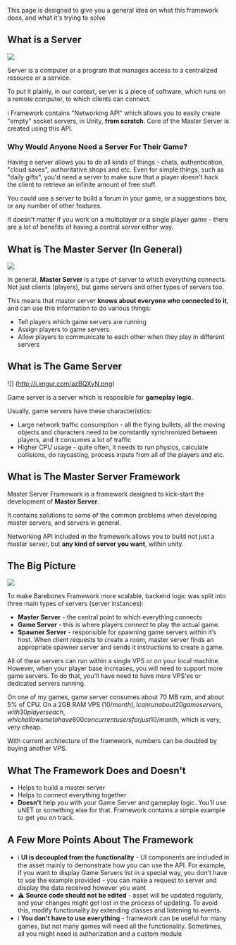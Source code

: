 This page is designed to give you a general idea on what this framework does, and what it's trying to solve

## What is a Server

![](http://i.imgur.com/nrphozU.png)

Server is a computer or a program that manages access to a centralized resource or a service. 

To put it plainly, in our context, server is a piece of software, which runs on a remote computer, to which clients can connect.

ℹ️ Framework contains "Networking API" which allows you to easily create "empty" socket servers, in Unity, **from scratch**. Core of the Master Server is created using this API.

### Why Would Anyone Need a Server For Their Game?

Having a server allows you to do all kinds of things - chats, authentication, "cloud saves", authoritative shops and etc. Even for simple things, such as "daily gifts", you'd need a server to make sure that a player doesn't hack the client to retrieve an infinite amount of free stuff.

You could use a server to build a forum in your game, or a suggestions box, or any number of other features.

It doesn't matter if you work on a multiplayer or a single player game - there are a lot of benefits of having a central server either way.

## What is The Master Server (In General)

![](http://i.imgur.com/PW2NHrv.png)

In general, **Master Server** is a type of server to which everything connects. Not just clients (players), but game servers and other types of servers too.

This means that master server **knows about everyone who connected to it**, and can use this information to do various things:

* Tell players which game servers are running
* Assign players to game servers
* Allow players to communicate to each other when they play in different servers

## What is The Game Server

![] (http://i.imgur.com/azBQXyN.png)

Game server is a server which is resposible for **gameplay logic**.

Usually, game servers have these characteristics:

* Large network traffic consumption - all the flying bullets, all the moving objects and characters need to be constantly synchronized between players, and it consumes a lot of traffic
* Higher CPU usage - quite often, it needs to run physics, calculate collisions, do raycasting, process inputs from all of the players and etc.

## What is The Master Server **Framework**

Master Server Framework is a framework designed to kick-start the development of **Master Server**. 

It contains solutions to some of the common problems when developing master servers, and servers in general.

Networking API included in the framework allows you to build not just a master server, but **any kind of server you want**, within unity.

## The Big Picture

![](http://i.imgur.com/72zLq6U.png)

To make Barebones Framework more scalable, backend logic was split into three main types of servers (server instances):
* **Master Server** - the central point to which everything connects
* **Game Server** - this is where players connect to play the actual game.
* **Spawner Server** - responsible for spawning game servers within it’s host. When client requests to create a room, master server finds an appropriate spawner server and sends it instructions to create a game. 

All of these servers can run within a single VPS or on your local machine. However, when your player base increases, you will need to support more game servers. To do that, you'll have need to have more VPS'es or dedicated servers running.

On one of my games, game server consumes about 70 MB ram, and about 5% of CPU. On a 2GB RAM VPS (10$/month), I can run about 20 game servers, with 30 players each, which allows me to have 600 concurrent users for just 10$/month, which is very, very cheap. 

With current architecture of the framework, numbers can be doubled by buying another VPS. 

## What The Framework Does and Doesn't

* Helps to build a master server
* Helps to connect everything together
* **Doesn't** help you with your Game Server and gameplay logic. You'll use uNET or something else for that. Framework contains a simple example to get you on track.

## A Few More Points About The Framework

* ℹ️ **UI is decoupled from the functionality** - UI components are included in the asset mainly to demonstrate how you can use the API. For example, if you want to display Game Servers list in a special way, you don't have to use the example provided - you can make a request to server and display the data received however you want
* ⚠️ **Source code should not be edited** - asset will be updated regularly, and your changes might get lost in the process of updating. To avoid this, modify functionality by extending classes and listening to events.
* ℹ️ **You don't have to use everything** - framework can be useful for many games, but not many games will need all the functionality. Sometimes, all you might need is authorization and a custom module